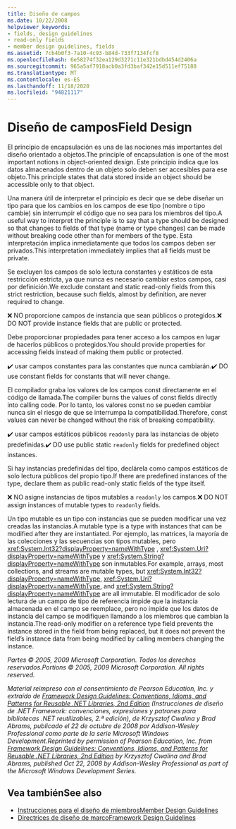 ```yaml
---
title: Diseño de campos
ms.date: 10/22/2008
helpviewer_keywords:
- fields, design guidelines
- read-only fields
- member design guidelines, fields
ms.assetid: 7cb4b0f3-7a10-4c93-b84d-733f7134fcf8
ms.openlocfilehash: 6e58274f32ea129d3271c11e321bdbd454d2406a
ms.sourcegitcommit: 965a5af7918acb0a3fd3baf342e15d511ef75188
ms.translationtype: MT
ms.contentlocale: es-ES
ms.lasthandoff: 11/18/2020
ms.locfileid: "94821117"
---
```

# <a name="field-design"></a><span data-ttu-id="cad52-102">Diseño de campos</span><span class="sxs-lookup"><span data-stu-id="cad52-102">Field Design</span></span>
<span data-ttu-id="cad52-103">El principio de encapsulación es una de las nociones más importantes del diseño orientado a objetos.</span><span class="sxs-lookup"><span data-stu-id="cad52-103">The principle of encapsulation is one of the most important notions in object-oriented design.</span></span> <span data-ttu-id="cad52-104">Este principio indica que los datos almacenados dentro de un objeto solo deben ser accesibles para ese objeto.</span><span class="sxs-lookup"><span data-stu-id="cad52-104">This principle states that data stored inside an object should be accessible only to that object.</span></span>

 <span data-ttu-id="cad52-105">Una manera útil de interpretar el principio es decir que se debe diseñar un tipo para que los cambios en los campos de ese tipo (nombre o tipo cambie) sin interrumpir el código que no sea para los miembros del tipo.</span><span class="sxs-lookup"><span data-stu-id="cad52-105">A useful way to interpret the principle is to say that a type should be designed so that changes to fields of that type (name or type changes) can be made without breaking code other than for members of the type.</span></span> <span data-ttu-id="cad52-106">Esta interpretación implica inmediatamente que todos los campos deben ser privados.</span><span class="sxs-lookup"><span data-stu-id="cad52-106">This interpretation immediately implies that all fields must be private.</span></span>

 <span data-ttu-id="cad52-107">Se excluyen los campos de solo lectura constantes y estáticos de esta restricción estricta, ya que nunca es necesario cambiar estos campos, casi por definición.</span><span class="sxs-lookup"><span data-stu-id="cad52-107">We exclude constant and static read-only fields from this strict restriction, because such fields, almost by definition, are never required to change.</span></span>

 <span data-ttu-id="cad52-108">❌ NO proporcione campos de instancia que sean públicos o protegidos.</span><span class="sxs-lookup"><span data-stu-id="cad52-108">❌ DO NOT provide instance fields that are public or protected.</span></span>

 <span data-ttu-id="cad52-109">Debe proporcionar propiedades para tener acceso a los campos en lugar de hacerlos públicos o protegidos.</span><span class="sxs-lookup"><span data-stu-id="cad52-109">You should provide properties for accessing fields instead of making them public or protected.</span></span>

 <span data-ttu-id="cad52-110">✔️ usar campos constantes para las constantes que nunca cambiarán.</span><span class="sxs-lookup"><span data-stu-id="cad52-110">✔️ DO use constant fields for constants that will never change.</span></span>

 <span data-ttu-id="cad52-111">El compilador graba los valores de los campos const directamente en el código de llamada.</span><span class="sxs-lookup"><span data-stu-id="cad52-111">The compiler burns the values of const fields directly into calling code.</span></span> <span data-ttu-id="cad52-112">Por lo tanto, los valores const no se pueden cambiar nunca sin el riesgo de que se interrumpa la compatibilidad.</span><span class="sxs-lookup"><span data-stu-id="cad52-112">Therefore, const values can never be changed without the risk of breaking compatibility.</span></span>

 <span data-ttu-id="cad52-113">✔️ usar campos estáticos públicos `readonly` para las instancias de objeto predefinidas.</span><span class="sxs-lookup"><span data-stu-id="cad52-113">✔️ DO use public static `readonly` fields for predefined object instances.</span></span>

 <span data-ttu-id="cad52-114">Si hay instancias predefinidas del tipo, declárela como campos estáticos de solo lectura públicos del propio tipo.</span><span class="sxs-lookup"><span data-stu-id="cad52-114">If there are predefined instances of the type, declare them as public read-only static fields of the type itself.</span></span>

 <span data-ttu-id="cad52-115">❌ NO asigne instancias de tipos mutables a `readonly` los campos.</span><span class="sxs-lookup"><span data-stu-id="cad52-115">❌ DO NOT assign instances of mutable types to `readonly` fields.</span></span>

 <span data-ttu-id="cad52-116">Un tipo mutable es un tipo con instancias que se pueden modificar una vez creadas las instancias.</span><span class="sxs-lookup"><span data-stu-id="cad52-116">A mutable type is a type with instances that can be modified after they are instantiated.</span></span> <span data-ttu-id="cad52-117">Por ejemplo, las matrices, la mayoría de las colecciones y las secuencias son tipos mutables, pero <xref:System.Int32?displayProperty=nameWithType> , <xref:System.Uri?displayProperty=nameWithType> y <xref:System.String?displayProperty=nameWithType> son inmutables.</span><span class="sxs-lookup"><span data-stu-id="cad52-117">For example, arrays, most collections, and streams are mutable types, but <xref:System.Int32?displayProperty=nameWithType>, <xref:System.Uri?displayProperty=nameWithType>, and <xref:System.String?displayProperty=nameWithType> are all immutable.</span></span> <span data-ttu-id="cad52-118">El modificador de solo lectura de un campo de tipo de referencia impide que la instancia almacenada en el campo se reemplace, pero no impide que los datos de instancia del campo se modifiquen llamando a los miembros que cambian la instancia.</span><span class="sxs-lookup"><span data-stu-id="cad52-118">The read-only modifier on a reference type field prevents the instance stored in the field from being replaced, but it does not prevent the field’s instance data from being modified by calling members changing the instance.</span></span>

 <span data-ttu-id="cad52-119">*Partes © 2005, 2009 Microsoft Corporation. Todos los derechos reservados.*</span><span class="sxs-lookup"><span data-stu-id="cad52-119">*Portions © 2005, 2009 Microsoft Corporation. All rights reserved.*</span></span>

 <span data-ttu-id="cad52-120">*Material reimpreso con el consentimiento de Pearson Education, Inc. y extraído de [Framework Design Guidelines: Conventions, Idioms, and Patterns for Reusable .NET Libraries, 2nd Edition](https://www.informit.com/store/framework-design-guidelines-conventions-idioms-and-9780321545619) (Instrucciones de diseño de .NET Framework: convenciones, expresiones y patrones para bibliotecas .NET reutilizables, 2.ª edición), de Krzysztof Cwalina y Brad Abrams, publicado el 22 de octubre de 2008 por Addison-Wesley Professional como parte de la serie Microsoft Windows Development.*</span><span class="sxs-lookup"><span data-stu-id="cad52-120">*Reprinted by permission of Pearson Education, Inc. from [Framework Design Guidelines: Conventions, Idioms, and Patterns for Reusable .NET Libraries, 2nd Edition](https://www.informit.com/store/framework-design-guidelines-conventions-idioms-and-9780321545619) by Krzysztof Cwalina and Brad Abrams, published Oct 22, 2008 by Addison-Wesley Professional as part of the Microsoft Windows Development Series.*</span></span>

## <a name="see-also"></a><span data-ttu-id="cad52-121">Vea también</span><span class="sxs-lookup"><span data-stu-id="cad52-121">See also</span></span>

- [<span data-ttu-id="cad52-122">Instrucciones para el diseño de miembros</span><span class="sxs-lookup"><span data-stu-id="cad52-122">Member Design Guidelines</span></span>](member.md)
- [<span data-ttu-id="cad52-123">Directrices de diseño de marco</span><span class="sxs-lookup"><span data-stu-id="cad52-123">Framework Design Guidelines</span></span>](index.md)
